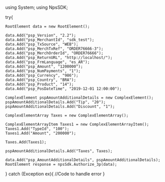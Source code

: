 using System;
using NpsSDK;

try{

    RootElement data = new RootElement();

    data.Add("psp_Version", "2.2");
    data.Add("psp_MerchantId", "sdk_test");
    data.Add("psp_TxSource", "WEB");
    data.Add("psp_MerchTxRef", "ORDER76666-3");
    data.Add("psp_MerchOrderId", "ORDER76666");
    data.Add("psp_ReturnURL", "http://localhost/");
    data.Add("psp_FrmLanguage", "es_AR");
    data.Add("psp_Amount", "1200000");
    data.Add("psp_NumPayments", "1");
    data.Add("psp_Currency", "986");
    data.Add("psp_Country", "BRA");
    data.Add("psp_Product", "14");
    data.Add("psp_PosDateTime", "2019-12-01 12:00:00");

    ComplexElement pspAmountAdditionalDetails = new ComplexElement();
    pspAmountAdditionalDetails.Add("Tip", "20");
    pspAmountAdditionalDetails.Add("Discount", "1");

    ComplexElementArray Taxes = new ComplexElementArray();

    ComplexElementArrayItem Taxes1 = new ComplexElementArrayItem();
    Taxes1.Add("TypeId", "100");
    Taxes1.Add("Amount", "200000");

    Taxes.Add(Taxes1);

    pspAmountAdditionalDetails.Add("Taxes", Taxes);

    data.Add("psp_AmountAdditionalDetails", pspAmountAdditionalDetails);
    RootElement response = npsSdk.Authorize_3p(data);

}
catch (Exception ex){
    //Code to handle error
}

